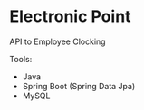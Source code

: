 # Electronic Point

API to Employee Clocking

Tools: 
* Java
* Spring Boot (Spring Data Jpa)
* MySQL

